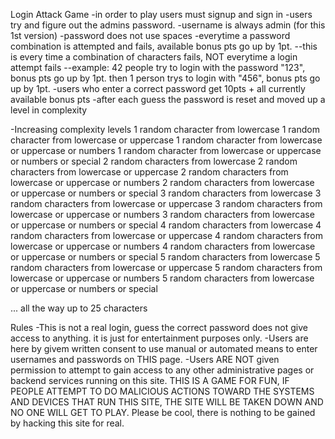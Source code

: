 Login Attack Game
-in order to play users must signup and sign in
-users try and figure out the admins password.
-username is always admin (for this 1st version)
-password does not use spaces
-everytime a password combination is attempted and fails, available bonus pts go up by 1pt.
  --this is every time a combination of characters fails, NOT everytime a login attempt fails
  --example:  42 people try to login with the password "123", bonus pts go up by 1pt.
              then 1 person trys to login with "456", bonus pts go up by 1pt.
-users who enter a correct password get 10pts + all currently available bonus pts
-after each guess the password is reset and moved up a level in complexity

-Increasing complexity levels
1 random character from lowercase
1 random character from lowercase or uppercase
1 random character from lowercase or uppercase or numbers
1 random character from lowercase or uppercase or numbers or special
2 random characters from lowercase
2 random characters from lowercase or uppercase
2 random characters from lowercase or uppercase or numbers
2 random characters from lowercase or uppercase or numbers or special
3 random characters from lowercase
3 random characters from lowercase or uppercase
3 random characters from lowercase or uppercase or numbers
3 random characters from lowercase or uppercase or numbers or special
4 random characters from lowercase
4 random characters from lowercase or uppercase
4 random characters from lowercase or uppercase or numbers
4 random characters from lowercase or uppercase or numbers or special
5 random characters from lowercase
5 random characters from lowercase or uppercase
5 random characters from lowercase or uppercase or numbers
5 random characters from lowercase or uppercase or numbers or special

... all the way up to 25 characters

Rules
-This is not a real login, guess the correct password does not give access to anything. it is just for entertainment purposes only.
-Users are here by givem written consent to use manual or automated means to enter usernames and passwords on THIS page. 
-Users ARE NOT given permission to attempt to gain access to any other administrative pages or backend services running on this site. THIS IS A GAME FOR FUN, IF PEOPLE ATTEMPT TO DO MALICIOUS ACTIONS TOWARD THE SYSTEMS AND DEVICES THAT RUN THIS SITE, THE SITE WILL BE TAKEN DOWN AND NO ONE WILL GET TO PLAY. Please be cool, there is nothing to be gained by hacking this site for real.
